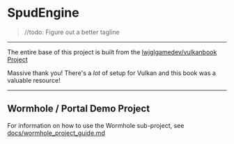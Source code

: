 # SpudEngine
> //todo: Figure out a better tagline
---

The entire base of this project is built from the [lwjglgamedev/vulkanbook Project](https://github.com/lwjglgamedev/vulkanbook)

Massive thank you! There's a *lot* of setup for Vulkan and this book was a valuable resource!

---

## Wormhole / Portal Demo Project

For information on how to use the Wormhole sub-project, see [docs/wormhole_project_guide.md](docs/portal_research/wormhole_project_guide.md)
